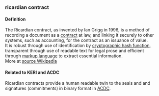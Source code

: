 ### ricardian contract

<h4>Definition</h4><p>The Ricardian contract, as invented by Ian Grigg in 1996, is a method of recording a document as a <a href="https://en.wikipedia.org/wiki/Contract">contract</a> at law, and linking it securely to other systems, such as accounting, for the contract as an issuance of value.<br>It is robust through use of identification by <a href="https://en.wikipedia.org/wiki/Cryptographic_hash_function">cryptographic hash function</a>, transparent through use of readable text for legal prose and efficient through <a href="https://en.wikipedia.org/wiki/Markup_language">markup language</a> to extract essential information.<br>More at <a href="https://en.wikipedia.org/wiki/Ricardian_contract">source Wikipedia</a></p><h4>Related to KERI and ACDC</h4><p>Ricardian contracts provide a human readable twin to the seals and and signatures (commitments) in binary format in <a href="ACDC">ACDC</a>.</p>